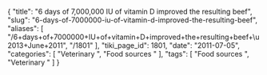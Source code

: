 {
    "title": "6 days of 7,000,000 IU of vitamin D improved the resulting beef",
    "slug": "6-days-of-7000000-iu-of-vitamin-d-improved-the-resulting-beef",
    "aliases": [
        "/6+days+of+7000000+IU+of+vitamin+D+improved+the+resulting+beef+\u2013+June+2011",
        "/1801"
    ],
    "tiki_page_id": 1801,
    "date": "2011-07-05",
    "categories": [
        "Veterinary ",
        "Food sources "
    ],
    "tags": [
        "Food sources ",
        "Veterinary "
    ]
}